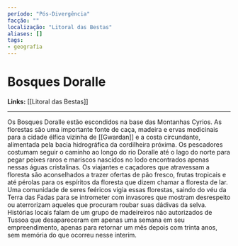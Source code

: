 ```yaml
---
período: "Pós-Divergência"
facção: ""
localização: "Litoral das Bestas"
aliases: []
tags:
- geografia
---
```


# **Bosques Doralle**

**Links:** [[Litoral das Bestas]]

---
Os Bosques Doralle estão escondidos na base das Montanhas Cyrios. As florestas são uma importante fonte de caça, madeira e ervas medicinais para a cidade élfica vizinha de [[Gwardan]] e a costa circundante, alimentada pela bacia hidrográfica da cordilheira próxima. Os pescadores costumam seguir o caminho ao longo do rio Doralle até o lago do norte para pegar peixes raros e mariscos nascidos no lodo encontrados apenas nessas águas cristalinas. Os viajantes e caçadores que atravessam a floresta são aconselhados a trazer ofertas de pão fresco, frutas tropicais e até pérolas para os espíritos da floresta que dizem chamar a floresta de lar. Uma comunidade de seres feéricos vigia essas florestas, saindo do véu da Terra das Fadas para se intrometer com invasores que mostram desrespeito ou aterrorizam aqueles que procuram roubar suas dádivas da selva. Histórias locais falam de um grupo de madeireiros não autorizados de Tussoa que desapareceram em apenas uma semana em seu empreendimento, apenas para retornar um mês depois com trinta anos, sem memória do que ocorreu nesse ínterim.